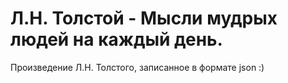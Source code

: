 # Л.Н. Толстой - Мысли мудрых людей на каждый день.
Произведение Л.Н. Толстого, записанное в формате json :)
